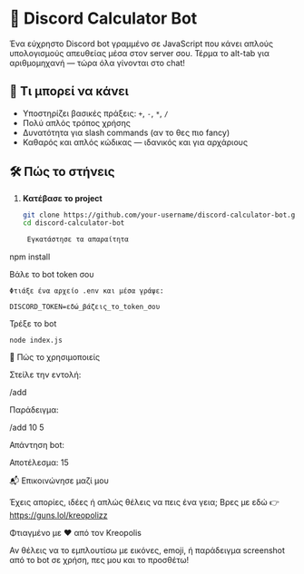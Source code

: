 # 🧮 Discord Calculator Bot

Ένα εύχρηστο Discord bot γραμμένο σε JavaScript που κάνει απλούς υπολογισμούς απευθείας μέσα στον server σου. Τέρμα το alt-tab για αριθμομηχανή — τώρα όλα γίνονται στο chat!

## 🚀 Τι μπορεί να κάνει

- Υποστηρίζει βασικές πράξεις: `+`, `-`, `*`, `/`
- Πολύ απλός τρόπος χρήσης
- Δυνατότητα για slash commands (αν το θες πιο fancy)
- Καθαρός και απλός κώδικας — ιδανικός και για αρχάριους

## 🛠️ Πώς το στήνεις

1. **Κατέβασε το project**
   ```bash
   git clone https://github.com/your-username/discord-calculator-bot.git
   cd discord-calculator-bot

    Εγκατάστησε τα απαραίτητα

npm install

Βάλε το bot token σου

    Φτιάξε ένα αρχείο .env και μέσα γράψε:

    DISCORD_TOKEN=εδώ_βάζεις_το_token_σου

Τρέξε το bot

    node index.js

💬 Πώς το χρησιμοποιείς

Στείλε την εντολή:

/add <num-1> <num-2>

Παράδειγμα:

/add 10 5 

Απάντηση bot:

Αποτέλεσμα: 15

📬 Επικοινώνησε μαζί μου

Έχεις απορίες, ιδέες ή απλώς θέλεις να πεις ένα γεια;
Βρες με εδώ 👉 https://guns.lol/kreopolizz

Φτιαγμένο με ❤️ από τον Kreopolis


Αν θέλεις να το εμπλουτίσω με εικόνες, emoji, ή παράδειγμα screenshot από το bot σε χρήση, πες μου και το προσθέτω!
